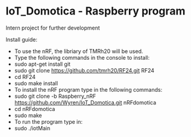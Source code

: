 # IoT_Domotica - Raspberry program

Intern project for further development

Install guide:
* To use the nRF, the libriary of TMRh20 will be used.
* Type the following commands in the console to install:
 * sudo apt-get install git
 * sudo git clone https://github.com/tmrh20/RF24.git RF24
 * cd RF24
 * sudo make install
* To install the nRF program type in the following commands:
 * sudo git clone -b Raspberry_nRF https://github.com/Wyren/IoT_Domotica.git nRFdomotica
 * cd nRFdomotica
 * sudo make
* To run the program type in:
 * sudo ./iotMain

